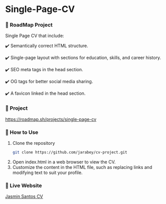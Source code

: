 # Single-Page-CV
### 🌟 RoadMap Project
Single Page CV that include:

✔️ Semantically correct HTML structure.

✔️ Single-page layout with sections for education, skills, and career history.

✔️ SEO meta tags in the head section.

✔️ OG tags for better social media sharing.

✔️ A favicon linked in the head section.


### 🌟 Project
https://roadmap.sh/projects/single-page-cv

### 🌟 How to Use

1. Clone the repository
   ```bash
   git clone https://github.com/jarabey/cv-project.git
2. Open index.html in a web browser to view the CV.
3. Customize the content in the HTML file, such as replacing links and modifying text to suit your profile.

### 🌟 Live Website
[Jasmin Santos CV](https://jasminsantoscv.netlify.app/)
